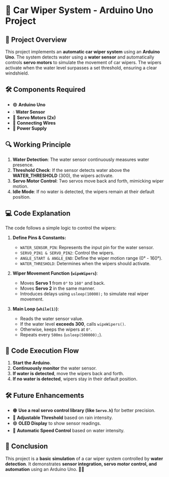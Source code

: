 # 🚗 Car Wiper System - Arduino Uno Project

## 📌 Project Overview
This project implements an **automatic car wiper system** using an **Arduino Uno**. The system detects water using a **water sensor** and automatically controls **servo motors** to simulate the movement of car wipers. The wipers activate when the water level surpasses a set threshold, ensuring a clear windshield.

## 🛠 Components Required
- 🟢 **Arduino Uno**
- 💧 **Water Sensor**
- 🔧 **Servo Motors (2x)**
- 🔌 **Connecting Wires**
- 🔋 **Power Supply**

## 🔍 Working Principle
1. **Water Detection**: The water sensor continuously measures water presence.
2. **Threshold Check**: If the sensor detects water above the **WATER_THRESHOLD** (300), the wipers activate.
3. **Servo Motor Control**: Two servos move back and forth, mimicking wiper motion.
4. **Idle Mode**: If no water is detected, the wipers remain at their default position.

## 💻 Code Explanation
The code follows a simple logic to control the wipers:

1. **Define Pins & Constants:**
   - `WATER_SENSOR_PIN`: Represents the input pin for the water sensor.
   - `SERVO_PIN1 & SERVO_PIN2`: Control the wipers.
   - `ANGLE_START & ANGLE_END`: Define the wiper motion range (0° - 160°).
   - `WATER_THRESHOLD`: Determines when the wipers should activate.

2. **Wiper Movement Function (`wipeWipers`)**:
   - Moves **Servo 1** from `0°` to `160°` and back.
   - Moves **Servo 2** in the same manner.
   - Introduces delays using `usleep(10000);` to simulate real wiper movement.

3. **Main Loop (`while(1)`)**:
   - Reads the water sensor value.
   - If the water level **exceeds 300**, calls `wipeWipers()`.
   - Otherwise, keeps the wipers at `0°`.
   - Repeats every `500ms` (`usleep(500000);`).

## 🔄 Code Execution Flow
1. **Start the Arduino**.
2. **Continuously monitor** the water sensor.
3. **If water is detected**, move the wipers back and forth.
4. **If no water is detected**, wipers stay in their default position.

## 🛠 Future Enhancements
- 🟠 **Use a real servo control library (like `Servo.h`)** for better precision.
- 🔵 **Adjustable Threshold** based on rain intensity.
- 🟢 **OLED Display** to show sensor readings.
- 🔴 **Automatic Speed Control** based on water intensity.

## 🎯 Conclusion
This project is a **basic simulation** of a car wiper system controlled by **water detection**. It demonstrates **sensor integration, servo motor control, and automation** using an Arduino Uno. 🚗💨
